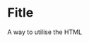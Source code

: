# Fitle
  A way to utilise the HTML <title> in a better way. This small package provides a boiler-plate to add or use pre-existing text effects on web titles; with added callbacks!
  
## How-to? 
  Fitle has following standart options:
  
```js
{
  title: document.title,  // predefined title in the document header
  interval: 300,          // in milliseconds
  fx: shiftTitle          // default effects that slide text to left
}
```

 To start using Fitle with standart options, just import the package into your HTML document and initialize Fitle by:

```js
Fitle.initialize();
```

 To set the callback every time the title is updates, set the onAction function of Fitle by:
```js
Fitle.onAction = function () {
  //do something here
}
```

 To change the text effects of Fitle, create a new _effects method_ and set it as the current effect of Fitle by:
```js
// This is our new effects method, it requires two parameters:
// a as the default title and b as the current title.
function myNewEffect(a, b) {
  . . .
  return newTitle;
}

Fitle.loadEffect(myNewEffect);
```

## Dependancy
None.

